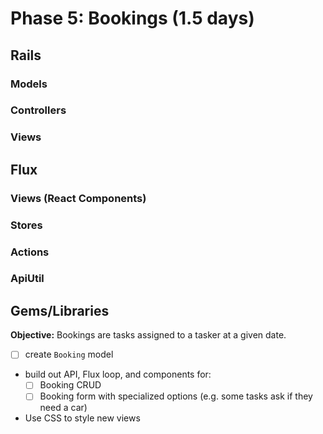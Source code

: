 # Phase 5: Bookings (1.5 days)

## Rails
### Models

### Controllers

### Views

## Flux

### Views (React Components)

### Stores

### Actions

### ApiUtil

## Gems/Libraries





**Objective:** Bookings are tasks assigned to a tasker at a given date.

- [ ] create `Booking` model
- build out API, Flux loop, and components for:
  - [ ] Booking CRUD
  - [ ] Booking form with specialized options (e.g. some tasks ask if they need a car)
- Use CSS to style new views

